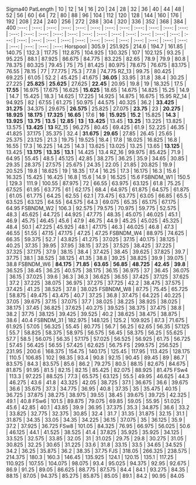 Sigma40
PatLength | 10 | 12 | 14 | 16 | 20 | 24 | 28 | 32 | 36 | 40 | 44 | 48 | 52 | 56 | 60 | 64 | 72 | 80 | 88 | 96 | 104 | 112 | 120 | 128 | 144 | 160 | 176 | 192 | 208 | 224 | 240 | 256 | 272 | 288 | 304 | 320 | 336 | 352 | 368 | 384 | 400
 :---: | :---: | :---: | :---: | :---: | :---: | :---: | :---: | :---: | :---: | :---: | :---: | :---: | :---: | :---: | :---: | :---: | :---: | :---: | :---: | :---: | :---: | :---: | :---: | :---: | :---: | :---: | :---: | :---: | :---: | :---: | :---: | :---: | :---: | :---: | :---: | :---: | :---: | :---: | :---: | :---: 
Horspool | 305.9 | 251.925 | 214.6 | 194.7 | 161.85 | 140.75 | 132.3 | 117.75 | 112.875 | 104.925 | 130.325 | 107 | 102.125 | 93.25 | 95.225 | 88.1 | 87.925 | 86.675 | 84.775 | 83.225 | 82.65 | 78.9 | 79.9 | 80.8 | 78.375 | 80.325 | 79.45 | 75 | 75 | 81.425 | 80.975 | 78.675 | 76.675 | 83.175 | 76.55 | 78.15 | 77 | 77.775 | 75.3 | 77.8 | 74.775
RZ_13 | 99.75 | 80.425 | 69.225 | 61.05 | 52.2 | 45.425 | 41.675 |  **36.05**  | 33.95 | 31.8 | 38.4 | 30.25 | 27.225 |  **25.825**  |  **25.625**  | 27.625 |  **22.45**  | 20.95 | 19.8 | 19 | 18.325 | 17.5 |  **17.55**  | 16.975 | 17.675 | 16.625 |  **15.625**  | 18.65 | 14.675 | 14.825 | 15.25 | 14.9 | 14.7 | 15.425 | 18.3 | 14.625 | 17.225 | 14.925 | 14.875 | 16.675 | 15.95
RZ_14 | 94.925 | 82 | 67.55 | 61.275 | 50.975 | 44.575 | 40.325 | 36.2 |  **33.425**  |  **31.275**  | 34.375 | 29.675 |  **26.575**  | 25.825 | 27.075 |  **23.75**  | 23 |  **20.275**  |  **18.925**  |  **18.175**  |  **17.325**  |  **16.65**  | 17.6 |  **16**  |  **15.925**  |  **15.2**  | 15.825 |  **14.3**  |  **13.925**  |  **13.75**  |  **13.5**  |  **12.85**  |  **13**  |  **13.425**  | 13.45 |  **13.25**  | 13.225 | 13.825 | 13.575 |  **13.425**  |  **13** 
RZ_15 | 96.275 | 80.45 | 69.425 | 61.9 | 52.225 | 46.35 | 41.825 | 37.175 | 35.375 | 32.4 |  **31.675**  |  **29.65**  | 27.85 | 26.45 | 25.65 | 25.375 | 23.125 | 21.3 | 19.75 | 19.525 | 18.4 | 17.8 | 18.025 | 16.825 | 16.8 | 16.55 | 17.3 | 16.225 | 14.25 | 14.3 | 13.625 | 13.025 | 13.25 | 13.65 |  **13.125**  | 13.425 |  **13.175**  |  **13.35**  |  **13.1**  | 14.425 | 13.4
RZ_16 | 99.975 | 85.425 | 71.9 | 64.95 | 55.45 | 48.5 | 45.125 | 42.85 | 38.275 | 36.25 | 35.9 | 34.65 | 30.85 | 29.35 | 28.375 | 27.575 | 25.675 | 24.35 | 22.05 | 21.85 | 20.825 | 19.9 | 20.525 | 19.8 | 18.625 | 19 | 18.35 | 17.4 | 16.25 | 17.3 | 16.175 | 16.3 | 15.6 | 16.325 | 15.425 | 16.425 | 16.8 | 15.6 | 14.9 | 16.525 | 15.6
FSBNDM_W1 | 150.5 | 129.3 | 111.9 | 100.55 | 87.975 | 72 | 66.55 | 63.975 | 63.125 | 61.8 | 75.25 | 67.525 | 61.95 | 63.775 | 61 | 62.175 | 68.4 | 64.975 | 61.875 | 64.575 | 61.875 | 61.05 | 61.775 | 64.25 | 62.55 | 62.1 | 73.475 | 63.775 | 63.05 | 66.85 | 65.5 | 63.525 | 63.125 | 64.55 | 64.575 | 64.3 | 69.075 | 65.35 | 65.175 | 67.175 | 64.95
FSBNDM_W2 | 106.3 | 92.575 | 79.575 | 70.975 | 59.775 | 52.575 | 48.3 | 45.625 | 44.725 | 44.925 | 47.775 | 48.35 | 45.075 | 46.025 | 45.1 | 46.9 | 45.75 | 46.45 | 45.6 | 47.9 | 46.75 | 44.9 | 45.25 | 45.025 | 45.325 | 48.4 | 50.1 | 47.225 | 45.925 | 48.1 | 47.175 | 46.3 | 46.025 | 46.8 | 47.3 | 46.55 | 51.55 | 47.15 | 47.175 | 47.25 | 47.25
FSBNDM_W4 | 88.975 | 74.625 | 66.35 | 59.375 | 52.7 | 43.825 | 41.275 | 37.025 | 37.15 | 40.175 | 38.125 | 40.25 | 37.35 | 39.95 | 37.95 | 38.15 | 37.25 | 37.525 | 38.425 | 37.225 | 37.325 | 37.175 | 37.9 | 38.15 | 38.4 | 37.425 | 38.45 | 39.625 | 37.825 | 39.7 | 37.75 | 38.1 | 38.525 | 38.125 | 41.35 | 38.8 | 39.25 | 38.825 | 39.9 | 39.075 | 38.8
FSBNDM_W6 |  **84.175**  |  **71.85**  |  **63.65**  |  **56.85**  |  **48.725**  |  **42.45**  |  **39.8**  | 36.525 | 38.45 | 36.25 | 40.575 | 38.175 | 36.15 | 36.975 | 37 | 36.45 | 36.075 | 36.15 | 37.025 | 39.6 | 36.3 | 36.3 | 36.625 | 36.55 | 37.425 | 37.125 | 37.625 | 37.2 | 37.225 | 38.075 | 36.975 | 37.275 | 37.725 | 42.2 | 38.475 | 37.575 | 37.425 | 41.25 | 38.525 | 37.8 | 38.025
FSBNDM_W8 | 87.75 | 75.45 | 65.725 | 58.875 | 49.475 | 43.475 | 40.7 | 37.25 | 36.8 | 37.475 | 64.225 | 40.225 | 37.05 | 39.675 | 37.15 | 37.075 | 37.7 | 38.025 | 38.225 | 38.925 | 38.025 | 38.175 | 37.45 | 36.825 | 37.625 | 40.275 | 39.525 | 38.375 | 37.475 | 38.8 | 38.2 | 37.75 | 38.125 | 39.425 | 39.525 | 40.2 | 38.625 | 38.475 | 38.875 | 38.6 | 40.4
FSBNDM_31 | 182.975 | 148.125 | 125.2 | 109.925 | 87.3 | 71.675 | 61.925 | 57.05 | 56.325 | 55.45 | 80.775 | 56.7 | 56.25 | 62.65 | 56.35 | 57.125 | 55.7 | 58.825 | 58.375 | 58.975 | 56.575 | 56.45 | 58.375 | 56.25 | 55.625 | 57.7 | 58.5 | 56.075 | 56.35 | 57.175 | 57.025 | 56.525 | 56.925 | 61.75 | 56.725 | 57.45 | 56.425 | 56.55 | 57.425 | 62.625 | 56.75
FS | 299.575 | 256.525 | 231.95 | 200.6 | 168.375 | 154.75 | 140.175 | 125.45 | 117.95 | 113.425 | 128.175 | 110.5 | 106.85 | 102 | 98.35 | 93.4 | 90.8 | 92.15 | 90.45 | 89.45 | 89 | 86.7 | 83.575 | 84.3 | 83.575 | 85.6 | 86.2 | 79.275 | 80.5 | 88.15 | 82.675 | 84.675 | 81.875 | 91.95 | 81.5 | 82.15 | 82.15 | 85.425 | 82.075 | 88.925 | 81.475
FSw4 | 113.3 | 97.225 | 88.525 | 77.3 | 65.575 | 63.125 | 55.5 | 49.95 | 46.625 | 44.3 | 46.275 | 43.6 | 41.8 | 43.325 | 42.05 | 38.725 | 37.1 | 36.675 | 36.6 | 39.675 | 36.6 | 35.675 | 37.3 | 34.775 | 36.95 | 40.8 | 37.35 | 35 | 35.475 | 40.15 | 36.725 | 37.875 | 38.275 | 38.975 | 39.55 | 38.45 | 39.675 | 39.725 | 42.325 | 49.1 | 40.8
FSw6 | 101.5 | 89.875 | 79.075 | 69.85 | 59.05 | 55.95 | 51.025 | 45.6 | 42.85 | 40.1 | 43.85 | 39.9 | 36.95 | 37.375 | 35.3 | 34.875 | 36.6 | 33.2 | 33.825 | 32.775 | 32.375 | 30.85 | 32.4 | 31.7 | 31.35 | 31.875 | 32.15 | 31.1 | 31.875 | 34.35 | 33.05 | 34.35 | 34.225 | 36.15 | 37.075 | 35 | 36.125 | 35.9 | 37.2 | 37.925 | 36.725
FSw8 | 101.05 | 84.325 | 76.95 | 66.975 | 56.025 | 50.6 | 46.125 | 44.1 | 41.525 | 38.525 | 41.4 | 37.825 | 35.925 | 35.925 | 34.125 | 33.525 | 32.575 | 33.85 | 32.05 | 31 | 31.025 | 29.75 | 29.8 | 30.275 | 31.05 | 30.825 | 32.25 | 30.65 | 31.225 | 33.6 | 31.8 | 33.15 | 33.5 | 34.65 | 34.525 | 34.2 | 36.25 | 35.875 | 36.2 | 38.35 | 37.75
FJS | 318.05 | 266.325 | 238.575 | 214.375 | 180.3 | 160.3 | 146.45 | 135.925 | 124.1 | 120.15 | 135.1 | 117.25 | 110.925 | 107.55 | 104.075 | 98.075 | 93.4 | 95.025 | 94.375 | 92.95 | 92.675 | 86.9 | 91.25 | 89.05 | 86.625 | 88.775 | 87.575 | 84.4 | 84.1 | 93.275 | 84.35 | 88.15 | 87.05 | 94.375 | 85.275 | 85.875 | 85.05 | 89.1 | 84.2 | 90.95 | 84.05
